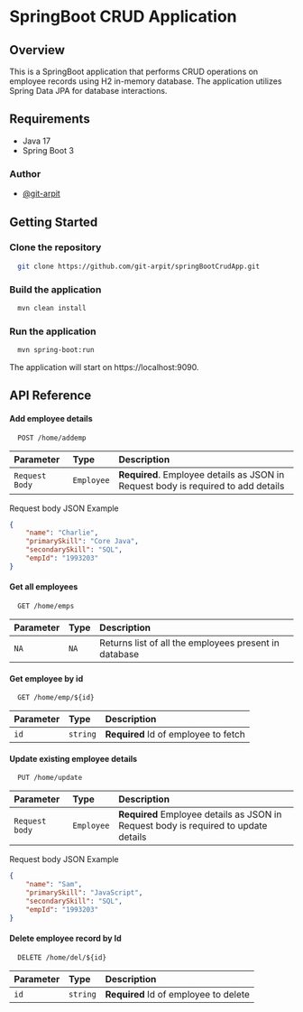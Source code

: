 
# SpringBoot CRUD Application

## Overview
This is a SpringBoot application that performs CRUD operations on employee records using H2 in-memory database. The application utilizes Spring Data JPA for database interactions.

## Requirements 
- Java 17
- Spring Boot 3

### Author

- [@git-arpit](https://www.github.com/git-arpit)

## Getting Started 
### Clone the repository 

```sh
  git clone https://github.com/git-arpit/springBootCrudApp.git
```

### Build the application
```sh
  mvn clean install
```
### Run the application
```sh
  mvn spring-boot:run
```
The application will start on https://localhost:9090.


## API Reference

#### Add employee details
```http
  POST /home/addemp
```
| Parameter | Type     | Description                |
| :-------- | :------- | :------------------------- |
| `Request Body` | `Employee` |**Required**. Employee details as JSON in Request body is required to add details|

Request body JSON Example
```json
{
    "name": "Charlie",
    "primarySkill": "Core Java",
    "secondarySkill": "SQL",
    "empId": "1993203"
}
```

#### Get all employees
```http
  GET /home/emps
```
| Parameter | Type     | Description                |
| :-------- | :------- | :------------------------- |
| `NA` | `NA` | Returns list of all the employees present in database|

#### Get employee by id
```http
  GET /home/emp/${id}
```
| Parameter | Type     | Description                       |
| :-------- | :------- | :-------------------------------- |
| `id`      | `string` | **Required** Id of employee to fetch |

#### Update existing employee details
```http
  PUT /home/update
```
| Parameter | Type     | Description                       |
| :-------- | :------- | :-------------------------------- |
| `Request body`      | `Employee` | **Required** Employee details as JSON in Request body is required to update details |

Request body JSON Example
```json
{
    "name": "Sam",
    "primarySkill": "JavaScript",
    "secondarySkill": "SQL",
    "empId": "1993203"
}
```
#### Delete employee record by Id
```http
  DELETE /home/del/${id}
```
| Parameter | Type     | Description                       |
| :-------- | :------- | :-------------------------------- |
| `id`      | `string` | **Required** Id of employee to delete |

